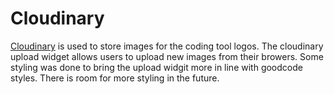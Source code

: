 # Cloudinary

[Cloudinary](https://www.cloudinary.com) is used to store images for the coding tool logos.
The cloudinary upload widget allows users to upload new images from their browers.
Some styling was done to bring the upload widgit more in line with goodcode styles.
There is room for more styling in the future.
